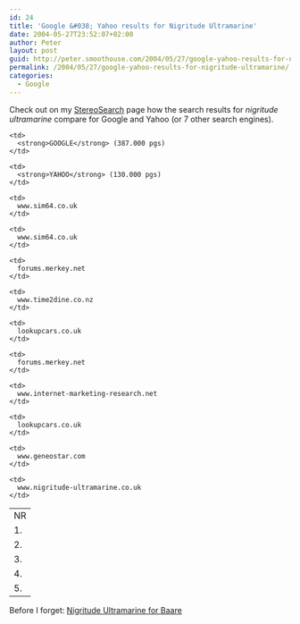 ```yaml
---
id: 24
title: 'Google &#038; Yahoo results for Nigritude Ultramarine'
date: 2004-05-27T23:52:07+02:00
author: Peter
layout: post
guid: http://peter.smoothouse.com/2004/05/27/google-yahoo-results-for-nigritude-ultramarine/
permalink: /2004/05/27/google-yahoo-results-for-nigritude-ultramarine/
categories:
  - Google
---
```

Check out on my [StereoSearch](http://web.forret.com/tools/stereosearch.asp?left=google&q=nigritude+ultramarine&right=yahoo) page how the search results for _nigritude ultramarine_ compare for Google and Yahoo (or 7 other search engines).

<table>
  <tr>
    <td>
      NR
    </td>
    
    <td>
      <strong>GOOGLE</strong> (387.000 pgs)
    </td>
    
    <td>
      <strong>YAHOO</strong> (130.000 pgs)
    </td>
  </tr>
  
  <tr>
    <td>
      1.
    </td>
    
    <td>
      www.sim64.co.uk
    </td>
    
    <td>
      www.sim64.co.uk
    </td>
  </tr>
  
  <tr>
    <td>
      2.
    </td>
    
    <td>
      forums.merkey.net
    </td>
    
    <td>
      www.time2dine.co.nz
    </td>
  </tr>
  
  <tr>
    <td>
      3.
    </td>
    
    <td>
      lookupcars.co.uk
    </td>
    
    <td>
      forums.merkey.net
    </td>
  </tr>
  
  <tr>
    <td>
      4.
    </td>
    
    <td>
      www.internet-marketing-research.net
    </td>
    
    <td>
      lookupcars.co.uk
    </td>
  </tr>
  
  <tr>
    <td>
      5.
    </td>
    
    <td>
      www.geneostar.com
    </td>
    
    <td>
      www.nigritude-ultramarine.co.uk
    </td>
  </tr>
</table>

Before I forget: [Nigritude Ultramarine for Baare](http://nigritudeultramarine.europe.webmatrixhosting.net/nigritude-ultramarine.html)